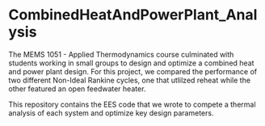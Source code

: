 # CombinedHeatAndPowerPlant_Analysis

The MEMS 1051 - Applied Thermodynamics course culminated with students working in small groups to design and optimize a combined heat and power plant design. For this project, we compared the performance of two different Non-Ideal Rankine cycles, one that utlilzed reheat while the other featured an open feedwater heater. 

This repository contains the EES code that we wrote to compete a thermal analysis of each system and optimize key design parameters.
